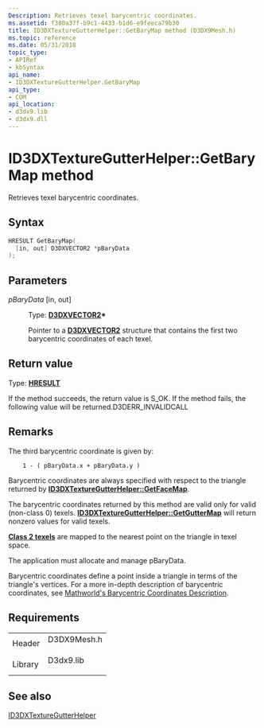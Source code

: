 ```yaml
---
Description: Retrieves texel barycentric coordinates.
ms.assetid: f380a37f-b9c1-4433-b1d6-e9feeca79b30
title: ID3DXTextureGutterHelper::GetBaryMap method (D3DX9Mesh.h)
ms.topic: reference
ms.date: 05/31/2018
topic_type: 
- APIRef
- kbSyntax
api_name: 
- ID3DXTextureGutterHelper.GetBaryMap
api_type: 
- COM
api_location: 
- d3dx9.lib
- d3dx9.dll
---
```


# ID3DXTextureGutterHelper::GetBaryMap method

Retrieves texel barycentric coordinates.

## Syntax


```C++
HRESULT GetBaryMap(
  [in, out] D3DXVECTOR2 *pBaryData
);
```



## Parameters

<dl> <dt>

*pBaryData* \[in, out\]
</dt> <dd>

Type: **[**D3DXVECTOR2**](d3dxvector2.md)\***

Pointer to a [**D3DXVECTOR2**](d3dxvector2.md) structure that contains the first two barycentric coordinates of each texel.

</dd> </dl>

## Return value

Type: **[**HRESULT**](https://msdn.microsoft.com/library/Bb401631(v=MSDN.10).aspx)**

If the method succeeds, the return value is S\_OK. If the method fails, the following value will be returned.D3DERR\_INVALIDCALL

## Remarks

The third barycentric coordinate is given by:


```
    1 - ( pBaryData.x + pBaryData.y )
```



Barycentric coordinates are always specified with respect to the triangle returned by [**ID3DXTextureGutterHelper::GetFaceMap**](id3dxtexturegutterhelper--getfacemap.md).

The barycentric coordinates returned by this method are valid only for valid (non-class 0) texels. [**ID3DXTextureGutterHelper::GetGutterMap**](id3dxtexturegutterhelper--getguttermap.md) will return nonzero values for valid texels.

[**Class 2 texels**](id3dxtexturegutterhelper.md) are mapped to the nearest point on the triangle in texel space.

The application must allocate and manage pBaryData.

Barycentric coordinates define a point inside a triangle in terms of the triangle's vertices. For a more in-depth description of barycentric coordinates, see [Mathworld's Barycentric Coordinates Description](https://mathworld.wolfram.com/BarycentricCoordinates.html).

## Requirements



|                    |                                                                                        |
|--------------------|----------------------------------------------------------------------------------------|
| Header<br/>  | <dl> <dt>D3DX9Mesh.h</dt> </dl> |
| Library<br/> | <dl> <dt>D3dx9.lib</dt> </dl>   |



## See also

<dl> <dt>

[ID3DXTextureGutterHelper](id3dxtexturegutterhelper.md)
</dt> </dl>

 

 





